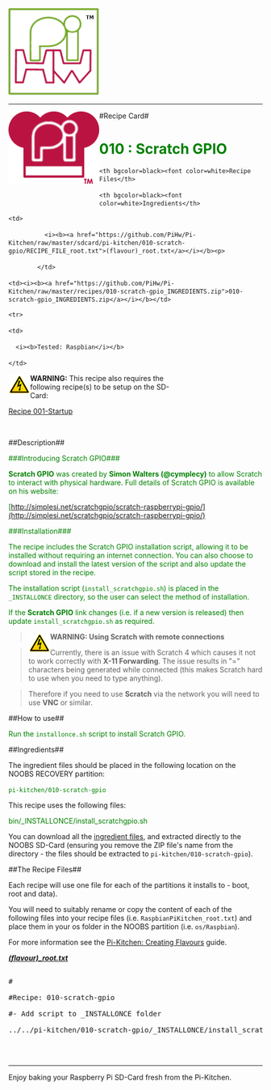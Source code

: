 <!-- How to use comments in these files -->

<!-- ---------------------------------- -->

<!--Comments have been put in this file so that they can be automatically generated.



[How to customise the Markdown documents](CustomMarkdown.md)-->

<!--Template 03/01/2015-->































<img src="https://raw.githubusercontent.com/PiHw/Pi-Kitchen/master/markdown_source/markdown/img/pihwlogotm.png" width=180 />

<hr>



<img style="float:left" src="https://raw.githubusercontent.com/PiHw/Pi-Kitchen/master/markdown_source/markdown/img/PiKitchenRecipe.png" width=180 />

#Recipe Card#



<font color = GREEN>

<h1>010 : Scratch GPIO</h1>

</font>



<table style="width:35%" align="right" >

  <tr>

    <th bgcolor=black><font color=white>Recipe Files</th>

    <th bgcolor=black><font color=white>Ingredients</th>

  </tr>

  <tr>

    <td>

              <i><b><a href="https://github.com/PiHw/Pi-Kitchen/raw/master/sdcard/pi-kitchen/010-scratch-gpio/RECIPE_FILE_root.txt">(flavour)_root.txt</a></i></b><p>

            </td>		

    <td><i><b><a href="https://github.com/PiHw/Pi-Kitchen/raw/master/recipes/010-scratch-gpio_INGREDIENTS.zip">010-scratch-gpio_INGREDIENTS.zip</a></i></b></td>

  </tr>

    <tr>

    <td>

      <i><b>Tested: Raspbian</i></b>

    </td>

  </tr>

  </table>



<img style="float:left" src="https://raw.githubusercontent.com/PiHw/Pi-Kitchen/master/markdown_source/markdown/img/warn.png" height=40/>

<b>WARNING:</b> This recipe also requires the following recipe(s) to be setup on the SD-Card:<p>

<font color = GREEN>

<a href="https://github.com/PiHw/Pi-Kitchen/blob/master/recipes/Recipe 001-Startup">Recipe 001-Startup</a><p>

</font>



<br>





##Description##

<font color = GREEN>

###Introducing Scratch GPIO###



**Scratch GPIO** was created by **Simon Walters (@cymplecy)** to allow Scratch to interact with physical hardware.  Full details of Scratch GPIO is available on his website:



[http://simplesi.net/scratchgpio/scratch-raspberrypi-gpio/](http://simplesi.net/scratchgpio/scratch-raspberrypi-gpio/)



###Installation###

The recipe includes the Scratch GPIO installation script, allowing it to be installed without requiring an internet connection.  You can also choose to download and install the latest version of the script and also update the script stored in the recipe.



The installation script (`install_scratchgpio.sh`) is placed in the `_INSTALLONCE` directory, so the user can select the method of installation.



If the **Scratch GPIO** link changes (i.e. if a new version is released) then update `install_scratchgpio.sh` as required.



> <img style="float:left" src="https://raw.githubusercontent.com/PiHw/Pi-Kitchen/master/markdown_source/markdown/img/warn.png" height=40/>

> <b>WARNING: Using Scratch with remote connections </b>

> 

> Currently, there is an issue with Scratch 4 which causes it not to work correctly with **X-11 Forwarding**.  The issue results in "=" characters being generated while connected (this makes Scratch hard to use when you need to type anything).

> 

> Therefore if you need to use **Scratch** via the network you will need to use **VNC** or similar.



</font>



##How to use##

<font color = GREEN>

Run the `installonce.sh` script to install Scratch GPIO.<p><p>

</font>



##Ingredients##

The ingredient files should be placed in the following location on the NOOBS RECOVERY partition:<p>



<font color = GREEN>

<code>pi-kitchen/010-scratch-gpio</code><p>

</font>



This recipe uses the following files:<p>

<font color = GREEN>

bin/_INSTALLONCE/install_scratchgpio.sh<p>

</font>





You can download all the <a href="https://github.com/PiHw/Pi-Kitchen/raw/master/recipes/010-scratch-gpio_INGREDIENTS.zip">ingredient files</a>, and extracted directly to the NOOBS SD-Card (ensuring you remove the ZIP file's name from the directory - the files should be extracted to <code>pi-kitchen/010-scratch-gpio</code>).<p>



##The Recipe Files##

Each recipe will use one file for each of the partitions it installs to - boot, root and data).<p>





You will need to suitably rename or copy the content of each of the following files into your recipe files (i.e. <code>RaspbianPiKitchen_root.txt</code>) and place them in your os folder in the NOOBS partition (i.e. <code>os/Raspbian</code>).<p>



For more information see the <a href="http://pihw.wordpress.com/guides/pi-kitchen/creatingflavours">Pi-Kitchen: Creating Flavours</a> guide.<p>





<i><b><a href="https://github.com/PiHw/Pi-Kitchen/raw/master/sdcard/pi-kitchen/010-scratch-gpio/RECIPE_FILE_root.txt">(flavour)_root.txt</a></i></b>

<pre>

#

#Recipe: 010-scratch-gpio

#- Add script to _INSTALLONCE folder

../../pi-kitchen/010-scratch-gpio/_INSTALLONCE/install_scratchgpio.sh /home/pi/bin/_INSTALLONCE



</pre>







<hr>



Enjoy baking your Raspberry Pi SD-Card fresh from the Pi-Kitchen.<p>



<!--========================END FILE================-->

